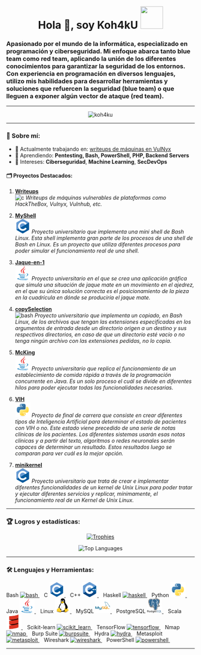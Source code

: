 <h1 align="center">
  Hola 👋, soy Koh4kU 
  <img src="https://github.com/user-attachments/assets/45d22981-aaa1-442d-92b3-2a1004884987" width="60" height="60" />
</h1>

<h3>Apasionado por el mundo de la informática, especializado en programación y ciberseguridad. Mi enfoque abarca tanto blue team como red team, aplicando la unión de los diferentes conocimientos para garantizar la seguridad de los entornos. Con experiencia en programación en diversos lenguajes, utilizo mis habilidades para desarrollar herramientas y soluciones que refuercen la seguridad (blue team) o que lleguen a exponer algún vector de ataque (red team).</h3>

---

<p align="center">
  <img src="https://komarev.com/ghpvc/?username=koh4ku&label=Profile%20views&color=0e75b6&style=flat" alt="koh4ku" />
</p>

---

### 🚀 Sobre mí:
- 🔭 Actualmente trabajando en: [writeups de máquinas en VulNyx](https://github.com/Koh4kU/Writeups)
- 🌱 Aprendiendo: **Pentesting, Bash, PowerShell, PHP, Backend Servers**
- 🎯 Intereses: **Ciberseguridad**, **Machine Learning**, **SecDevOps**
#### 🗂 Proyectos Destacados:
1. **[Writeups](https://github.com/Koh4kU/Writeups)**  
   <img src="https://github.com/user-attachments/assets/90c2e98e-9566-4282-bb37-a138885a82ba" alt="c" width="60" height="60" />
   *Writeups de máquinas vulnerables de plataformas como HackTheBox, Vulnyx, Vulnhub, etc.*

2. **[MyShell](https://github.com/Koh4kU/MyShell)**  
   <img src="https://raw.githubusercontent.com/devicons/devicon/master/icons/c/c-original.svg" alt="c" width="40" height="40" />
   *Proyecto universitario que implementa una mini shell de Bash Linux. Esta shell implementa gran parte de los procesos de una shell de Bash en Linux. Es un proyecto que utiliza diferentes procesos para poder simular el funcionamiento real de una shell.*

3. **[Jaque-en-1](https://github.com/Koh4kU/Jaque-en-1)**  
   <img src="https://raw.githubusercontent.com/devicons/devicon/master/icons/java/java-original.svg" alt="java" width="40" height="40" />
   *Proyecto universitario en el que se crea una aplicación gráfica que simula una situación de jaque mate en un movimiento en el ajedrez, en el que su única solución correcta es el posicionamiento de la pieza en la cuadrícula en dónde se produciría el jaque mate.*

4. **[copySelection](https://github.com/Koh4kU/copySelection)**  
   <img src="https://upload.wikimedia.org/wikipedia/commons/8/82/Gnu-bash-logo.svg" alt="bash" width="80" height="80" />
   *Proyecto universitario que implementa un copiado, en Bash Linux, de los archivos que tengan las extensiones especificadas en los argumentos de entrada desde un directorio origen a un destino y sus respectivos directorios, en caso de que un directorio esté vacío o      no tenga ningún archivo con las extensiones pedidas, no lo copia.*

5. **[McKing](https://github.com/Koh4kU/McKing)**  
   <img src="https://raw.githubusercontent.com/devicons/devicon/master/icons/java/java-original.svg" alt="java" width="40" height="40" />
   *Proyecto universitario que replica el funcionamiento de un establecimiento de comida rápida a través de la programación concurrente en Java. Es un solo proceso el cuál se divide en diferentes hilos para poder ejecutar todas las funcionalidades necesarias.*

6. **[VIH](https://github.com/Koh4kU/VIH)**  
   <img src="https://raw.githubusercontent.com/devicons/devicon/master/icons/python/python-original.svg" alt="python" width="40" height="40" />
   *Proyecto de final de carrera que consiste en crear diferentes tipos de Inteligencia Artificial para determinar el estado de pacientes con VIH o no. Este estado viene precedido de una serie de notas clínicas de los pacientes. Los diferentes sistemas usarán esas         notas clínicas y a partir del texto, algoritmos o redes neuronales serán capaces de determinar un resultado. Estos resultados luego se comparan para ver cuál es la mejor opción.*

7. **[minikernel](https://github.com/Koh4kU/minikernel)**  
   <img src="https://raw.githubusercontent.com/devicons/devicon/master/icons/c/c-original.svg" alt="c" width="40" height="40" />
   *Proyecto universitario que trata de crear e implementar diferentes funcionalidades de un kernel de Unix Linux para poder tratar y ejecutar diferentes servicios y replicar, mínimamente, el funcionamiento real de un Kernel de Unix Linux.*
<!--
8. **[ais-s.chavez-a.gisbertl-2021](https://github.com/Koh4kU/ais-s.chavez-a.gisbertl-2021)**  
   <img src="https://raw.githubusercontent.com/devicons/devicon/master/icons/java/java-original.svg" alt="java" width="40" height="40" />
   *Descripción pendiente.*
-->

---

### 🏆 Logros y estadísticas:
<p align="center">
  <a href="https://github.com/ryo-ma/github-profile-trophy">
    <img src="https://github-profile-trophy.vercel.app/?username=koh4ku&theme=radical&no-frame=true&margin-w=15" alt="Trophies" />
  </a>
</p>

<p align="center">
  <img src="https://github-readme-stats.vercel.app/api/top-langs?username=koh4ku&show_icons=true&locale=en&layout=compact" alt="Top Languages" />
</p>

---

### 🛠️ Lenguajes y Herramientas:



<p align="left">
  <!-- Bash -->
  Bash
  <a href="https://www.gnu.org/software/bash/" target="_blank" rel="noreferrer">
    <img src="https://upload.wikimedia.org/wikipedia/commons/8/82/Gnu-bash-logo.svg" alt="bash" width="40" height="40" title="Bash" />
  </a>&nbsp;&nbsp;
  <!-- C -->
  C
  <a href="https://www.cprogramming.com/" target="_blank" rel="noreferrer">
    <img src="https://raw.githubusercontent.com/devicons/devicon/master/icons/c/c-original.svg" alt="c" width="40" height="40" title="C" />
  </a>&nbsp;&nbsp;
  <!-- C++ -->
  C++
  <a href="https://www.w3schools.com/cpp/" target="_blank" rel="noreferrer">
    <img src="https://raw.githubusercontent.com/devicons/devicon/master/icons/cplusplus/cplusplus-original.svg" alt="cplusplus" width="40" height="40" title="C++" />
  </a>&nbsp;&nbsp;
  <!-- Haskell -->
  Haskell
  <a href="https://www.haskell.org/" target="_blank" rel="noreferrer">
    <img src="https://upload.wikimedia.org/wikipedia/commons/1/1c/Haskell-Logo.svg" alt="haskell" width="40" height="40" title="Haskell" />
  </a>&nbsp;&nbsp;
  <!-- Python -->
  Python
  <a href="https://www.python.org" target="_blank" rel="noreferrer">
    <img src="https://raw.githubusercontent.com/devicons/devicon/master/icons/python/python-original.svg" alt="python" width="40" height="40" title="Python" />
  </a>&nbsp;&nbsp;
  <!-- Java -->
  Java
  <a href="https://www.java.com" target="_blank" rel="noreferrer">
    <img src="https://raw.githubusercontent.com/devicons/devicon/master/icons/java/java-original.svg" alt="java" width="40" height="40" title="Java" />
  </a>&nbsp;&nbsp;
  <!-- Linux -->
  Linux
  <a href="https://www.linux.org/" target="_blank" rel="noreferrer">
    <img src="https://raw.githubusercontent.com/devicons/devicon/master/icons/linux/linux-original.svg" alt="linux" width="40" height="40" title="Linux" />
  </a>&nbsp;&nbsp;
  <!-- MySQL -->
  MySQL
  <a href="https://www.mysql.com/" target="_blank" rel="noreferrer">
    <img src="https://raw.githubusercontent.com/devicons/devicon/master/icons/mysql/mysql-original-wordmark.svg" alt="mysql" width="40" height="40" title="MySQL" />
  </a>&nbsp;&nbsp;
  <!-- PostgreSQL -->
  PostgreSQL
  <a href="https://www.postgresql.org" target="_blank" rel="noreferrer">
    <img src="https://raw.githubusercontent.com/devicons/devicon/master/icons/postgresql/postgresql-original-wordmark.svg" alt="postgresql" width="40" height="40" title="PostgreSQL" />
  </a>&nbsp;&nbsp;
  <!-- Scala -->
  Scala
  <a href="https://www.scala-lang.org" target="_blank" rel="noreferrer">
    <img src="https://raw.githubusercontent.com/devicons/devicon/master/icons/scala/scala-original.svg" alt="scala" width="40" height="40" title="Scala" />
  </a>&nbsp;&nbsp;
  <!-- Scikit-learn -->
  Scikit-learn
  <a href="https://scikit-learn.org/" target="_blank" rel="noreferrer">
    <img src="https://upload.wikimedia.org/wikipedia/commons/0/05/Scikit_learn_logo_small.svg" alt="scikit_learn" width="40" height="40" title="Scikit-learn" />
  </a>&nbsp;&nbsp;
  <!-- TensorFlow -->
  TensorFlow
  <a href="https://www.tensorflow.org" target="_blank" rel="noreferrer">
    <img src="https://www.vectorlogo.zone/logos/tensorflow/tensorflow-icon.svg" alt="tensorflow" width="40" height="40" title="TensorFlow" />
  </a>&nbsp;&nbsp;
  <!-- Nmap -->
  Nmap
  <a href="https://nmap.org/" target="_blank" rel="noreferrer">
    <img src="https://github.com/user-attachments/assets/cb8e88b6-96e5-4eff-b4eb-75c629e524f6" alt="nmap" width="40" height="40" title="Nmap" />
  </a>&nbsp;&nbsp;
  <!-- Burp Suite -->
  Burp Suite
  <a href="https://portswigger.net/burp" target="_blank" rel="noreferrer">
    <img src="https://github.com/user-attachments/assets/b328d149-3ae5-4dc0-9065-5a0d18539682" alt="burpsuite" width="40" height="40" title="Burp Suite" />
  </a>&nbsp;&nbsp;
  <!-- Hydra -->
  Hydra
  <a href="https://github.com/vanhauser-thc/thc-hydra" target="_blank" rel="noreferrer">
    <img src="https://github.com/user-attachments/assets/6d6bff26-6e24-44ee-9849-da9b38de2bab" alt="hydra" width="40" height="40" title="Hydra" />
  </a>&nbsp;&nbsp;
  <!-- Metasploit -->
  Metasploit
  <a href="https://www.metasploit.com/" target="_blank" rel="noreferrer">
    <img src="https://github.com/user-attachments/assets/49ad5440-ecaf-4ef3-b6c4-20ead26c6416" alt="metasploit" width="40" height="40" title="Metasploit" />
  </a>&nbsp;&nbsp;
  <!-- Wireshark -->
  Wireshark
  <a href="https://www.wireshark.org/" target="_blank" rel="noreferrer">
    <img src="https://github.com/user-attachments/assets/81197829-d118-4fac-8afc-f5288c7fb420" alt="wireshark" width="40" height="40" title="Wireshark" />
  </a>&nbsp;&nbsp;
  PowerShell
  <a href="https://docs.microsoft.com/en-us/powershell/" target="_blank" rel="noreferrer">
    <img src="https://github.com/user-attachments/assets/831d7132-eb93-469f-b328-607845d87a02" alt="powershell" width="40" height="40" title="PowerShell" />
  </a>&nbsp;&nbsp;
</p>



---
<!--
### 🌐 Conecta conmigo:
<p align="center">
  <a href="https://linkedin.com/in/tuusuario" target="_blank">
    <img src="https://img.shields.io/badge/-LinkedIn-0e76a8?style=for-the-badge&logo=linkedin&logoColor=white" alt="LinkedIn" />
  </a>
  <a href="https://twitter.com/tuusuario" target="_blank">
    <img src="https://img.shields.io/badge/-Twitter-1DA1F2?style=for-the-badge&logo=twitter&logoColor=white" alt="Twitter" />
  </a>
</p>
-->
